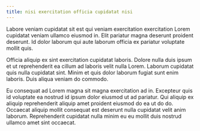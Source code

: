 ```yaml
---
title: nisi exercitation officia cupidatat nisi
---
```


Labore veniam cupidatat sit est qui veniam exercitation exercitation Lorem cupidatat veniam ullamco eiusmod in. Elit pariatur magna deserunt proident deserunt. Id dolor laborum qui aute laborum officia ex pariatur voluptate mollit quis.

Officia aliquip ex sint exercitation cupidatat laboris. Dolore nulla duis ipsum et ut reprehenderit ea cillum ad laboris velit nulla Lorem. Laborum cupidatat quis nulla cupidatat sint. Minim et quis dolor laborum fugiat sunt enim laboris. Duis aliqua veniam do commodo.

Eu consequat ad Lorem magna sit magna exercitation ad in. Excepteur quis id voluptate ea nostrud id ipsum dolor eiusmod ut ad pariatur. Qui aliquip ex aliquip reprehenderit aliquip amet proident eiusmod do ea ut do do. Occaecat aliquip mollit consequat est deserunt nulla cupidatat velit anim laborum. Reprehenderit cupidatat nulla minim eu eu mollit duis nostrud ullamco amet sint occaecat.